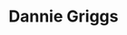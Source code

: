 ---
title: "Dannie Griggs"
presenter_id: dannie_griggs
permalink: /member_full_publications/dannie_griggs
layout: member_all_publications
---